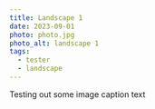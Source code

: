 ```yaml
---
title: Landscape 1
date: 2023-09-01
photo: photo.jpg
photo_alt: landscape 1
tags:
  - tester
  - landscape
---
```

Testing out some image caption text